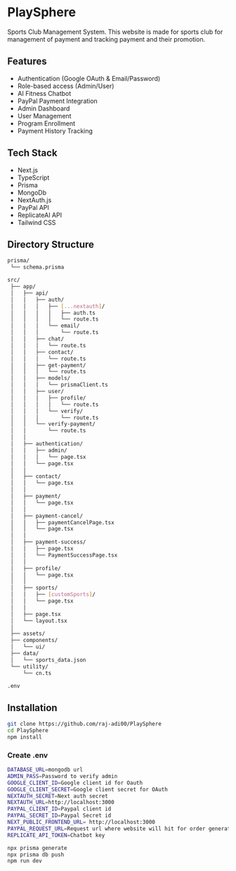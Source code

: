 # PlaySphere
Sports Club Management System. This website is made for sports club for management of payment and tracking payment and their promotion.
## Features
- Authentication (Google OAuth & Email/Password)
- Role-based access (Admin/User) 
- AI Fitness Chatbot
- PayPal Payment Integration
- Admin Dashboard
- User Management
- Program Enrollment
- Payment History Tracking

## Tech Stack
- Next.js
- TypeScript
- Prisma
- MongoDb
- NextAuth.js
- PayPal API
- ReplicateAI API
- Tailwind CSS

## Directory Structure

```bash
prisma/
 └── schema.prisma

src/
 ├── app/
 │   ├── api/
 │   │   ├── auth/
 │   │   │   ├── [...nextauth]/
 │   │   │   │   ├── auth.ts
 │   │   │   │   └── route.ts
 │   │   │   └── email/
 │   │   │       └── route.ts
 │   │   ├── chat/
 │   │   │   └── route.ts
 │   │   ├── contact/
 │   │   │   └── route.ts
 │   │   ├── get-payment/
 │   │   │   └── route.ts
 │   │   ├── models/
 │   │   │   └── prismaClient.ts
 │   │   ├── user/
 │   │   │   ├── profile/
 │   │   │   │   └── route.ts
 │   │   │   └── verify/
 │   │   │       └── route.ts
 │   │   └── verify-payment/
 │   │       └── route.ts
 │   │
 │   ├── authentication/
 │   │   ├── admin/
 │   │   │   └── page.tsx
 │   │   └── page.tsx
 │   │
 │   ├── contact/
 │   │   └── page.tsx
 │   │
 │   ├── payment/
 │   │   └── page.tsx
 │   │
 │   ├── payment-cancel/
 │   │   ├── paymentCancelPage.tsx
 │   │   └── page.tsx
 │   │
 │   ├── payment-success/
 │   │   ├── page.tsx
 │   │   └── PaymentSuccessPage.tsx
 │   │
 │   ├── profile/
 │   │   └── page.tsx
 │   │
 │   ├── sports/
 │   │   ├── [customSports]/
 │   │   └── page.tsx
 │   │
 │   ├── page.tsx
 │   └── layout.tsx
 │
 ├── assets/
 ├── components/
 │   └── ui/
 ├── data/
 │   └── sports_data.json
 └── utility/
     └── cn.ts

.env
```
## Installation
```bash
git clone https://github.com/raj-adi00/PlaySphere
cd PlaySphere
npm install
```
### Create .env
```bash
DATABASE_URL=mongodb url
ADMIN_PASS=Password to verify admin
GOOGLE_CLIENT_ID=Google client id for Oauth
GOOGLE_CLIENT_SECRET=Google client secret for OAuth
NEXTAUTH_SECRET=Next auth secret
NEXTAUTH_URL=http://localhost:3000
PAYPAL_CLIENT_ID=Paypal client id
PAYPAL_SECRET_ID=Paypal Secret id
NEXT_PUBLIC_FRONTEND_URL= http://localhost:3000
PAYPAL_REQUEST_URL=Request url where website will hit for order generation for payment
REPLICATE_API_TOKEN=Chatbot key
```
```bash
npx prisma generate
npx prisma db push
npm run dev
```
